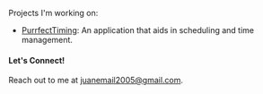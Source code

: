 Projects I'm working on:

- [PurrfectTiming](https://github.com/JuanVillegas95/PurrfectTiming): An application that aids in scheduling and time management.

#### Let's Connect!

Reach out to me at [juanemail2005@gmail.com](mailto:juanemail2005@gmail.com).
